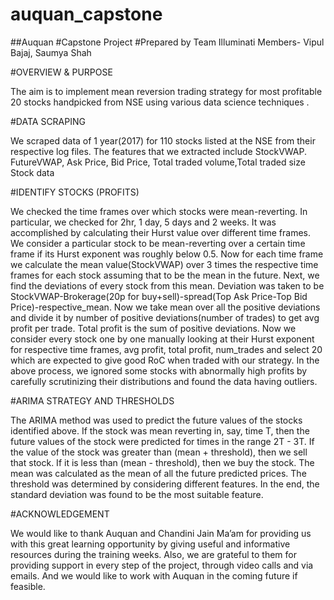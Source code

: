 # auquan_capstone

##Auquan
#Capstone Project
#Prepared by Team Illuminati
Members- Vipul Bajaj, Saumya Shah

#OVERVIEW & PURPOSE

The aim is to implement mean reversion trading strategy for most profitable 20 stocks handpicked from NSE using various data science techniques . 			

#DATA SCRAPING

We scraped data of 1 year(2017) for 110 stocks listed at the NSE  from their respective log files.
The features that we extracted include StockVWAP. FutureVWAP, Ask Price, Bid Price, Total traded volume,Total traded size
Stock data

#IDENTIFY STOCKS (PROFITS)

We checked the time frames over which stocks were mean-reverting. In particular, we checked for 2hr, 1 day, 5 days and 2 weeks.
It was accomplished by calculating their Hurst value over different time frames.
We consider a particular stock to be mean-reverting over a certain time frame if its Hurst exponent was roughly below 0.5.
Now for each time frame we calculate the mean value(StockVWAP) over 3 times the respective time frames for each stock assuming that to be the mean in the future.
Next, we find the deviations of every stock from this mean. Deviation was taken to be StockVWAP-Brokerage(20p for buy+sell)-spread(Top Ask Price-Top Bid Price)-respective_mean.
Now we take mean over all the positive deviations and divide it by number of positive deviations(number of trades) to get avg profit per trade. Total profit is the sum of positive deviations.
Now we consider every stock one by one manually looking at their Hurst exponent for respective time frames, avg profit, total profit, num_trades and select 20 which are expected to give good RoC when traded with our strategy.
In the above process, we ignored some stocks with abnormally high profits by carefully scrutinizing their distributions and found the data having outliers.

#ARIMA STRATEGY AND THRESHOLDS

The ARIMA method was used to predict the future values of the stocks identified above.
If the stock was mean reverting in, say, time T, then the future values of the stock were predicted for times in the range 2T - 3T.
If the value of the stock was greater than (mean + threshold), then we sell that stock. If it is less than (mean - threshold), then we buy the stock.
The mean was calculated as the mean of all the future predicted prices. The threshold was determined by considering different features. In the end, the standard deviation was found to be the most suitable feature.

#ACKNOWLEDGEMENT

We would like to thank Auquan and Chandini Jain Ma’am for providing us with this great learning opportunity by giving  useful and informative resources during the training weeks. Also, we are grateful to them for providing support in every step of the project, through video calls and via emails. And we would like to work with Auquan in the coming future if feasible.

